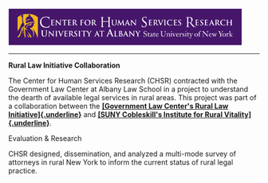 ![CHSR Logo](chsr-project-logo.png)

<hr />

**Rural Law Initiative Collaboration**

The Center for Human Services Research (CHSR) contracted with the
Government Law Center at Albany Law School in a project to understand
the dearth of available legal services in rural areas. This project was
part of a collaboration between the [**[Government Law Center's Rural
Law
Initiative]{.underline}**](http://www.albanylaw.edu/centers/government-law-center) and [**[SUNY
Cobleskill's Institute for Rural
Vitality]{.underline}**](http://www.cobleskill.edu/institute/).

Evaluation & Research

CHSR designed, dissemination, and analyzed a multi-mode survey of
attorneys in rural New York to inform the current status of rural legal
practice.
